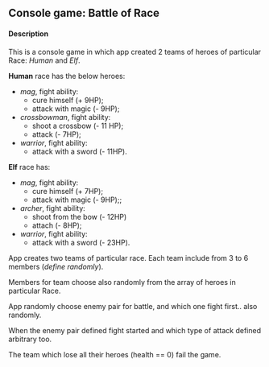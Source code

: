 ## Console game: Battle of Race

#### Description
This is a console game in which app created 2 teams of heroes of particular Race: 
_Human_ and _Elf_.

**Human** race has the below heroes:
- _mag_, fight ability: 
    - cure himself (+ 9HP);
    - attack with magic (- 9HP);
- _crossbowman_, fight ability:
    - shoot a crossbow (- 11 HP);
    - attack (- 7HP);
- _warrior_, fight ability:
    - attack with a sword (- 11HP).

**Elf** race has:
- _mag_, fight ability: 
    - cure himself (+ 7HP);
    - attack with magic (- 9HP);;
- _archer_, fight ability:
    - shoot from the bow (- 12HP)
    - attach (- 8HP);
- _warrior_, fight ability:
    - attack with a sword (- 23HP).

App creates two teams of particular race. Each team include from 3 to 6 members 
(_define randomly_).

Members for team choose also randomly from the array of heroes in particular Race.

App randomly choose enemy pair for battle, and which one fight first.. also randomly.

When the enemy pair defined fight started and which type of attack defined arbitrary too.

The team which lose all their heroes (health == 0) fail the game.